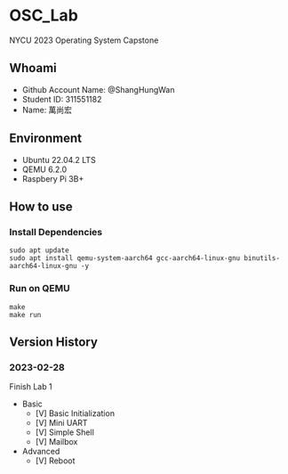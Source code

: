 # OSC_Lab

NYCU 2023 Operating System Capstone

## Whoami

- Github Account Name: @ShangHungWan
- Student ID: 311551182
- Name: 萬尚宏

## Environment

- Ubuntu 22.04.2 LTS
- QEMU 6.2.0
- Raspbery Pi 3B+

## How to use

### Install Dependencies

```shell
sudo apt update
sudo apt install qemu-system-aarch64 gcc-aarch64-linux-gnu binutils-aarch64-linux-gnu -y
```

### Run on QEMU

```shell
make
make run
```

## Version History

### 2023-02-28

Finish Lab 1

- Basic
    - [V] Basic Initialization
    - [V] Mini UART
    - [V] Simple Shell
    - [V] Mailbox
- Advanced
    - [V] Reboot

